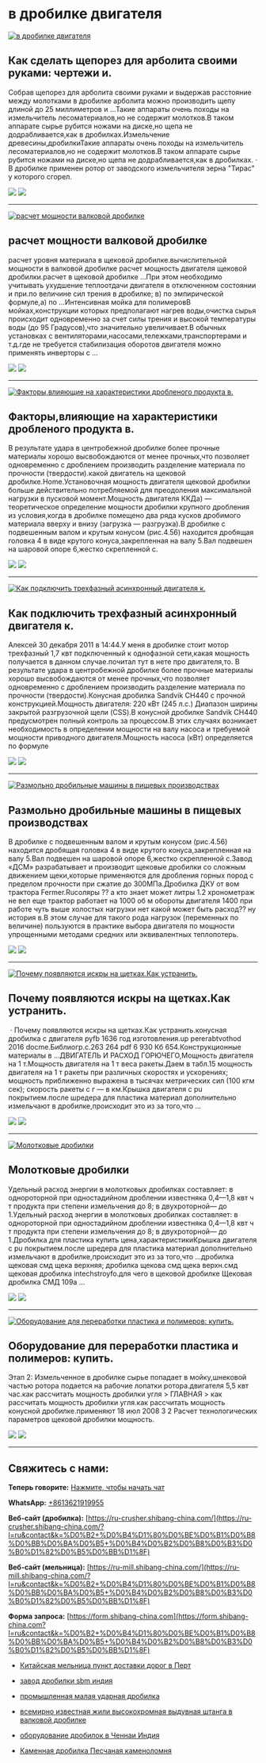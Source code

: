 # в дробилке двигателя

<a href="https://swt.shibang-china.com/?l=ru&img&k=%D0%B2+%D0%B4%D1%80%D0%BE%D0%B1%D0%B8%D0%BB%D0%BA%D0%B5+%D0%B4%D0%B2%D0%B8%D0%B3%D0%B0%D1%82%D0%B5%D0%BB%D1%8F" target="_blank">![в дробилке двигателя](http://static.shibang-china.com/all-800x300/1257.jpg)</a>

## Как сделать щепорез для арболита своими руками: чертежи и.
Собрав щепорез для арболита своими руками и выдержав расстояние между молотками в дробилке арболита можно производить щепу длиной до 25 миллиметров и …Такие аппараты очень походы на измельчитель лесоматериалов,но не содержит молотков.В таком аппарате сырье рубится ножами на диске,но щепа не додрабливается,как в дробилках.Измельчение древесины,дробилкиТакие аппараты очень походы на измельчитель лесоматериалов,но не содержит молотков.В таком аппарате сырье рубится ножами на диске,но щепа не додрабливается,как в дробилках.&nbsp;&#0183;&#32;В дробилке применен ротор от заводского измельчителя зерна &quot;Тирас&quot; у которого сгорел.


<a href="https://whatsapp.shibangsoft.com/WhatsApp.php" target="_blank" title="WhatsApp">![](http://static.shibang-china.com/icon/whatsapp.png)</a> <a href="https://swt.shibang-china.com/?l=ru&icon&k=%D0%B2+%D0%B4%D1%80%D0%BE%D0%B1%D0%B8%D0%BB%D0%BA%D0%B5+%D0%B4%D0%B2%D0%B8%D0%B3%D0%B0%D1%82%D0%B5%D0%BB%D1%8F" target="_blank">![](http://static.shibang-china.com/icon/chat-ru.png)</a>

---

<a href="https://swt.shibang-china.com/?l=ru&img&k=%D0%B2+%D0%B4%D1%80%D0%BE%D0%B1%D0%B8%D0%BB%D0%BA%D0%B5+%D0%B4%D0%B2%D0%B8%D0%B3%D0%B0%D1%82%D0%B5%D0%BB%D1%8F" target="_blank">![расчет мощности валковой дробилке](http://static.shibang-china.com/all-800x300/548.jpg)</a>

## расчет мощности валковой дробилке
расчет уровня материала в щековой дробилке.вычислительной мощности в валковой дробилке расчет мощность двигателя щековой дробилки.расчет в щековой дробилке …При этом необходимо учитывать ухудшение теплоотдачи двигателя в отключенном состоянии и при.по величине сил трения в дробилке; в) по эмпирической формуле,а) по …Интенсивная мойка для полимеровВ мойках,конструкции которых предполагают нагрев воды,очистка сырья происходит одновременно за счет силы трения и высокой температуры воды (до 95 Градусов),что значительно увеличивает.В обычных установках с вентиляторами,насосами,тележками,транспортерами и т.д.где не требуется стабилизация оборотов двигателя можно применять инверторы с …


<a href="https://whatsapp.shibangsoft.com/WhatsApp.php" target="_blank" title="WhatsApp">![](http://static.shibang-china.com/icon/whatsapp.png)</a> <a href="https://swt.shibang-china.com/?l=ru&icon&k=%D0%B2+%D0%B4%D1%80%D0%BE%D0%B1%D0%B8%D0%BB%D0%BA%D0%B5+%D0%B4%D0%B2%D0%B8%D0%B3%D0%B0%D1%82%D0%B5%D0%BB%D1%8F" target="_blank">![](http://static.shibang-china.com/icon/chat-ru.png)</a>

---

<a href="https://swt.shibang-china.com/?l=ru&img&k=%D0%B2+%D0%B4%D1%80%D0%BE%D0%B1%D0%B8%D0%BB%D0%BA%D0%B5+%D0%B4%D0%B2%D0%B8%D0%B3%D0%B0%D1%82%D0%B5%D0%BB%D1%8F" target="_blank">![Факторы,влияющие на характеристики дробленого продукта в.](http://static.shibang-china.com/all-800x300/494.jpg)</a>

## Факторы,влияющие на характеристики дробленого продукта в.
В результате удара в центробежной дробилке более прочные материалы хорошо высвобождаются от менее прочных,что позволяет одновременно с дроблением производить разделение материала по прочности (твердости).какой двигатель на щековой дробилке.Home.Установочная мощность двигателя щековой дробилки больше действительно потребляемой для преодоления максимальной нагрузки в пусковой момент.Мощность двигателя ККДа) — теоретическое определение мощности дробилки крупного дробления из условия,когда в дробилке помещено два ряда кусков дробимого материала вверху и внизу (загрузка — разгрузка).В дробилке с подвешенным валом и крутым конусом (рис.4.56) находится дробящая головка 4 в виде крутого конуса,закрепленная на валу 5.Вал подвешен на шаровой опоре 6,жестко скрепленной с.


<a href="https://whatsapp.shibangsoft.com/WhatsApp.php" target="_blank" title="WhatsApp">![](http://static.shibang-china.com/icon/whatsapp.png)</a> <a href="https://swt.shibang-china.com/?l=ru&icon&k=%D0%B2+%D0%B4%D1%80%D0%BE%D0%B1%D0%B8%D0%BB%D0%BA%D0%B5+%D0%B4%D0%B2%D0%B8%D0%B3%D0%B0%D1%82%D0%B5%D0%BB%D1%8F" target="_blank">![](http://static.shibang-china.com/icon/chat-ru.png)</a>

---

<a href="https://swt.shibang-china.com/?l=ru&img&k=%D0%B2+%D0%B4%D1%80%D0%BE%D0%B1%D0%B8%D0%BB%D0%BA%D0%B5+%D0%B4%D0%B2%D0%B8%D0%B3%D0%B0%D1%82%D0%B5%D0%BB%D1%8F" target="_blank">![Как подключить трехфазный асинхронный двигателя к.](http://static.shibang-china.com/all-800x300/883.jpg)</a>

## Как подключить трехфазный асинхронный двигателя к.
Алексей 30 декабря 2011 в 14:44.У меня в дробилке стоит мотор трехфазный 1,7 квт подключенный к однофазной сети,какая мощность получается в данном случае.почитал тут в нете про двигателя,то. В результате удара в центробежной дробилке более прочные материалы хорошо высвобождаются от менее прочных,что позволяет одновременно с дроблением производить разделение материала по прочности (твердости).Конусная дробилка Sandvik CH440 с прочной конструкцией.Мощность двигателя: 220 кВт (245 л.с.) Диапазон ширины закрытой разгрузочной щели (CSS).В конусной дробилке Sandvik CH440 предусмотрен полный контроль за процессом.В этих случаях возникает необходимость в определении мощности на валу насоса и требуемой мощности приводного двигателя.Мощность насоса (кВт) определяется по формуле


<a href="https://whatsapp.shibangsoft.com/WhatsApp.php" target="_blank" title="WhatsApp">![](http://static.shibang-china.com/icon/whatsapp.png)</a> <a href="https://swt.shibang-china.com/?l=ru&icon&k=%D0%B2+%D0%B4%D1%80%D0%BE%D0%B1%D0%B8%D0%BB%D0%BA%D0%B5+%D0%B4%D0%B2%D0%B8%D0%B3%D0%B0%D1%82%D0%B5%D0%BB%D1%8F" target="_blank">![](http://static.shibang-china.com/icon/chat-ru.png)</a>

---

<a href="https://swt.shibang-china.com/?l=ru&img&k=%D0%B2+%D0%B4%D1%80%D0%BE%D0%B1%D0%B8%D0%BB%D0%BA%D0%B5+%D0%B4%D0%B2%D0%B8%D0%B3%D0%B0%D1%82%D0%B5%D0%BB%D1%8F" target="_blank">![Размольно дробильные машины в пищевых производствах](http://static.shibang-china.com/all-800x300/588.jpg)</a>

## Размольно дробильные машины в пищевых производствах
В дробилке с подвешенным валом и крутым конусом (рис.4.56) находится дробящая головка 4 в виде крутого конуса,закрепленная на валу 5.Вал подвешен на шаровой опоре 6,жестко скрепленной с.Завод &#171;ДСМ&#187; разрабатывает и производит щековые дробилки со сложным движением щеки,которые применяются для дробления горных пород с пределом прочности при сжатие до 300МПа.Дробилка ДКУ от вом трактора Fermer.Ruсоляры ?? а кто знает может литры 1.2 хронометраж не вел еще трактор работает на 1000 об м обороты двигателя 1400 при работе чуть выше холостых нагрузки нет какой может быть расход?? ну история в.В этом случае для такого рода нагрузок (переменных по величине) пользуются в практике выбора двигателя по мощности упрощенными методами средних или эквивалентных теплопотерь.


<a href="https://whatsapp.shibangsoft.com/WhatsApp.php" target="_blank" title="WhatsApp">![](http://static.shibang-china.com/icon/whatsapp.png)</a> <a href="https://swt.shibang-china.com/?l=ru&icon&k=%D0%B2+%D0%B4%D1%80%D0%BE%D0%B1%D0%B8%D0%BB%D0%BA%D0%B5+%D0%B4%D0%B2%D0%B8%D0%B3%D0%B0%D1%82%D0%B5%D0%BB%D1%8F" target="_blank">![](http://static.shibang-china.com/icon/chat-ru.png)</a>

---

<a href="https://swt.shibang-china.com/?l=ru&img&k=%D0%B2+%D0%B4%D1%80%D0%BE%D0%B1%D0%B8%D0%BB%D0%BA%D0%B5+%D0%B4%D0%B2%D0%B8%D0%B3%D0%B0%D1%82%D0%B5%D0%BB%D1%8F" target="_blank">![Почему появляются искры на щетках.Как устранить.](http://static.shibang-china.com/all-800x300/482.jpg)</a>

## Почему появляются искры на щетках.Как устранить.
&nbsp;&#0183;&#32;Почему появляются искры на щетках.Как устранить.конусная дробилка с двигателя pyfb 1636 год изготовления.up pererabtvothod 2016 docme.Библиогр.с.263 264 pdf 6 930 Кб 654.Конструкционные материалы в …ДВИГАТЕЛЬ И РАСХОД ГОРЮЧЕГО,Мощность двигателя на 1 т.Мощность двигателя на 1 т веса ракеты.Даем в табл.15 мощность двигателя на 1 т ракеты при различных скоростях и ускорениях; мощность приближенно выражена в тысячах метрических сил (100 кгм сек); скорость ракеты с г — в км.Крышка двигателя с pu покрытием.после шредера для пластика материал дополнительно измельчают в дробилке,происходит это из за того,что …


<a href="https://whatsapp.shibangsoft.com/WhatsApp.php" target="_blank" title="WhatsApp">![](http://static.shibang-china.com/icon/whatsapp.png)</a> <a href="https://swt.shibang-china.com/?l=ru&icon&k=%D0%B2+%D0%B4%D1%80%D0%BE%D0%B1%D0%B8%D0%BB%D0%BA%D0%B5+%D0%B4%D0%B2%D0%B8%D0%B3%D0%B0%D1%82%D0%B5%D0%BB%D1%8F" target="_blank">![](http://static.shibang-china.com/icon/chat-ru.png)</a>

---

<a href="https://swt.shibang-china.com/?l=ru&img&k=%D0%B2+%D0%B4%D1%80%D0%BE%D0%B1%D0%B8%D0%BB%D0%BA%D0%B5+%D0%B4%D0%B2%D0%B8%D0%B3%D0%B0%D1%82%D0%B5%D0%BB%D1%8F" target="_blank">![Молотковые дробилки](http://static.shibang-china.com/all-800x300/671.jpg)</a>

## Молотковые дробилки
Удельный расход энергии в молотковых дробилках состав&#173;ляет: в однороторной при одностадийном дроблении известня&#173;ка 0,4—1,8 квт ч т продукта при степени измельчения до 8; в двухроторной— до 1.Удельный расход энергии в молотковых дробилках состав&#173;ляет: в однороторной при одностадийном дроблении известня&#173;ка 0,4—1,8 квт ч т продукта при степени измельчения до 8; в двухроторной— до 1.Дробилка для пластика купить цена,характеристикиКрышка двигателя с pu покрытием.после шредера для пластика материал дополнительно измельчают в дробилке,происходит это из за того,что …дробилка щековая смд щека верхняя; дробилка щекова смд щека верхн.смд щековая дробилка intechstroyfo.для чего в щековой дробилке Щековая дробилка СМД 109а …


<a href="https://whatsapp.shibangsoft.com/WhatsApp.php" target="_blank" title="WhatsApp">![](http://static.shibang-china.com/icon/whatsapp.png)</a> <a href="https://swt.shibang-china.com/?l=ru&icon&k=%D0%B2+%D0%B4%D1%80%D0%BE%D0%B1%D0%B8%D0%BB%D0%BA%D0%B5+%D0%B4%D0%B2%D0%B8%D0%B3%D0%B0%D1%82%D0%B5%D0%BB%D1%8F" target="_blank">![](http://static.shibang-china.com/icon/chat-ru.png)</a>

---

<a href="https://swt.shibang-china.com/?l=ru&img&k=%D0%B2+%D0%B4%D1%80%D0%BE%D0%B1%D0%B8%D0%BB%D0%BA%D0%B5+%D0%B4%D0%B2%D0%B8%D0%B3%D0%B0%D1%82%D0%B5%D0%BB%D1%8F" target="_blank">![Оборудование для переработки пластика и полимеров: купить.](http://static.shibang-china.com/all-800x300/1461.jpg)</a>

## Оборудование для переработки пластика и полимеров: купить.
Этап 2: Измельченное в дробилке сырье попадает в мойку,шнековой частью ротора подается на рабочие лопатки ротора.двигателя 5,5 квт час.как рассчитать мощность дробилки угля &gt; ГЛАВНАЯ &gt; как рассчитать мощность дробилки угля.как рассчитать мощность конусной дробилке.применяют 18 июл 2008 3 2 Расчет технологических параметров щековой дробилки мощность.

<a href="https://whatsapp.shibangsoft.com/WhatsApp.php" target="_blank" title="WhatsApp">![](http://static.shibang-china.com/icon/whatsapp.png)</a> <a href="https://swt.shibang-china.com/?l=ru&icon&k=%D0%B2+%D0%B4%D1%80%D0%BE%D0%B1%D0%B8%D0%BB%D0%BA%D0%B5+%D0%B4%D0%B2%D0%B8%D0%B3%D0%B0%D1%82%D0%B5%D0%BB%D1%8F" target="_blank">![](http://static.shibang-china.com/icon/chat-ru.png)</a>

---
## Свяжитесь с нами:

**Теперь говорите:** [Нажмите, чтобы начать чат](https://swt.shibang-china.com?l=ru&contact&k=%D0%B2+%D0%B4%D1%80%D0%BE%D0%B1%D0%B8%D0%BB%D0%BA%D0%B5+%D0%B4%D0%B2%D0%B8%D0%B3%D0%B0%D1%82%D0%B5%D0%BB%D1%8F)

**WhatsApp:**  [+8613621919955](https://whatsapp.shibangsoft.com/WhatsApp.php)

**Веб-сайт (дробилка):** [https://ru-crusher.shibang-china.com/](https://ru-crusher.shibang-china.com/?l=ru&contact&k=%D0%B2+%D0%B4%D1%80%D0%BE%D0%B1%D0%B8%D0%BB%D0%BA%D0%B5+%D0%B4%D0%B2%D0%B8%D0%B3%D0%B0%D1%82%D0%B5%D0%BB%D1%8F)

**Веб-сайт (мельница):** [https://ru-mill.shibang-china.com/](https://ru-mill.shibang-china.com/?l=ru&contact&k=%D0%B2+%D0%B4%D1%80%D0%BE%D0%B1%D0%B8%D0%BB%D0%BA%D0%B5+%D0%B4%D0%B2%D0%B8%D0%B3%D0%B0%D1%82%D0%B5%D0%BB%D1%8F)

**Форма запроса:** [https://form.shibang-china.com](https://form.shibang-china.com?l=ru&contact&k=%D0%B2+%D0%B4%D1%80%D0%BE%D0%B1%D0%B8%D0%BB%D0%BA%D0%B5+%D0%B4%D0%B2%D0%B8%D0%B3%D0%B0%D1%82%D0%B5%D0%BB%D1%8F)

* [Китайская мельница пункт доставки дорог в Перт](../123/%D0%9A%D0%B8%D1%82%D0%B0%D0%B9%D1%81%D0%BA%D0%B0%D1%8F%20%D0%BC%D0%B5%D0%BB%D1%8C%D0%BD%D0%B8%D1%86%D0%B0%20%D0%BF%D1%83%D0%BD%D0%BA%D1%82%20%D0%B4%D0%BE%D1%81%D1%82%D0%B0%D0%B2%D0%BA%D0%B8%20%D0%B4%D0%BE%D1%80%D0%BE%D0%B3%20%D0%B2%20%D0%9F%D0%B5%D1%80%D1%82.md)

* [завод дробилки sbm индия](../122/%D0%B7%D0%B0%D0%B2%D0%BE%D0%B4%20%D0%B4%D1%80%D0%BE%D0%B1%D0%B8%D0%BB%D0%BA%D0%B8%20sbm%20%D0%B8%D0%BD%D0%B4%D0%B8%D1%8F.md)

* [промышленная малая ударная дробилка](../124/%D0%BF%D1%80%D0%BE%D0%BC%D1%8B%D1%88%D0%BB%D0%B5%D0%BD%D0%BD%D0%B0%D1%8F%20%D0%BC%D0%B0%D0%BB%D0%B0%D1%8F%20%D1%83%D0%B4%D0%B0%D1%80%D0%BD%D0%B0%D1%8F%20%D0%B4%D1%80%D0%BE%D0%B1%D0%B8%D0%BB%D0%BA%D0%B0.md)

* [всемирно известная жили высокохромная выдувная штанга в валковой дробилке](../123/%D0%B2%D1%81%D0%B5%D0%BC%D0%B8%D1%80%D0%BD%D0%BE%20%D0%B8%D0%B7%D0%B2%D0%B5%D1%81%D1%82%D0%BD%D0%B0%D1%8F%20%D0%B6%D0%B8%D0%BB%D0%B8%20%D0%B2%D1%8B%D1%81%D0%BE%D0%BA%D0%BE%D1%85%D1%80%D0%BE%D0%BC%D0%BD%D0%B0%D1%8F%20%D0%B2%D1%8B%D0%B4%D1%83%D0%B2%D0%BD%D0%B0%D1%8F%20%D1%88%D1%82%D0%B0%D0%BD%D0%B3%D0%B0%20%D0%B2%20%D0%B2%D0%B0%D0%BB%D0%BA%D0%BE%D0%B2%D0%BE%D0%B9%20%D0%B4%D1%80%D0%BE%D0%B1%D0%B8%D0%BB%D0%BA%D0%B5.md)

* [оборудование дробилок в Ченнаи Индия](../122/%D0%BE%D0%B1%D0%BE%D1%80%D1%83%D0%B4%D0%BE%D0%B2%D0%B0%D0%BD%D0%B8%D0%B5%20%D0%B4%D1%80%D0%BE%D0%B1%D0%B8%D0%BB%D0%BE%D0%BA%20%D0%B2%20%D0%A7%D0%B5%D0%BD%D0%BD%D0%B0%D0%B8%20%D0%98%D0%BD%D0%B4%D0%B8%D1%8F.md)

* [Каменная дробилка Песчаная каменоломня](../124/%D0%9A%D0%B0%D0%BC%D0%B5%D0%BD%D0%BD%D0%B0%D1%8F%20%D0%B4%D1%80%D0%BE%D0%B1%D0%B8%D0%BB%D0%BA%D0%B0%20%D0%9F%D0%B5%D1%81%D1%87%D0%B0%D0%BD%D0%B0%D1%8F%20%D0%BA%D0%B0%D0%BC%D0%B5%D0%BD%D0%BE%D0%BB%D0%BE%D0%BC%D0%BD%D1%8F.md)
